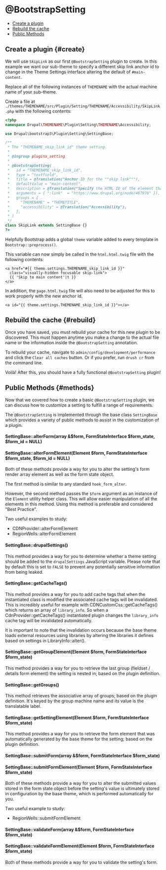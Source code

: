 <!-- @file Documentation for the @BootstrapSetting annotated plugin. -->
<!-- @defgroup -->
<!-- @ingroup -->
# @BootstrapSetting

- [Create a plugin](#create)
- [Rebuild the cache](#rebuild)
- [Public Methods](#methods)

## Create a plugin {#create}

We will use `SkipLink` as our first `@BootstrapSetting` plugin to create. In
this example we want our sub-theme to specify a different skip link anchor id
to change in the Theme Settings interface altering the default of
`#main-content`.

Replace all of the following instances of `THEMENAME` with the actual machine
name of your sub-theme.

Create a file at
`./themes/THEMENAME/src/Plugin/Setting/THEMENAME/Accessibility/SkipLink.php`
with the following contents:

```php
<?php
namespace Drupal\THEMENAME\Plugin\Setting\THEMENAME\Accessibility;

use Drupal\bootstrap3\Plugin\Setting\SettingBase;

/**
 * The "THEMENAME_skip_link_id" theme setting.
 *
 * @ingroup plugins_setting
 *
 * @BootstrapSetting(
 *   id = "THEMENAME_skip_link_id",
 *   type = "textfield",
 *   title = @Translation("Anchor ID for the ""skip link"""),
 *   defaultValue = "main-content",
 *   description = @Translation("Specify the HTML ID of the element that the accessible-but-hidden ""skip link"" should link to. (<a href="":link"" target=""_blank"">Read more about skip links</a>.)",
 *   arguments = { ":link"  = "https://www.drupal.org/node/467976" }),
 *   groups = {
 *     "THEMENAME" = "THEMETITLE",
 *     "accessibility" = @Translation("Accessibility"),
 *   },
 * )
 */
class SkipLink extends SettingBase {}
?>
```

Helpfully Bootstrap adds a global `theme` variable added to every template
in `Bootstrap::preprocess()`.

This variable can now simply be called in the `html.html.twig` file with the
following contents:

```twig
<a href="#{{ theme.settings.THEMENAME_skip_link_id }}"
  class="visually-hidden focusable skip-link">
  {{ 'Skip to main content'|t }}
</a>
```

In addition, the `page.html.twig` file will also need to be adjusted for this to
work properly with the new anchor id.

```twig
<a id="{{ theme.settings.THEMENAME_skip_link_id }}"></a>
```

## Rebuild the cache {#rebuild}

Once you have saved, you must rebuild your cache for this new plugin to be
discovered. This must happen anytime you make a change to the actual file name
or the information inside the `@BootstrapSetting` annotation.

To rebuild your cache, navigate to `admin/config/development/performance` and
click the `Clear all caches` button. Or if you prefer, run `drush cr` from the
command line.

Voilà! After this, you should have a fully functional `@BootstrapSetting`
plugin!

## Public Methods {#methods}

Now that we covered how to create a basic `@BootstrapSetting` plugin, we can
discuss how to customize a setting to fulfill a range of requirements.

The `@BootstrapSetting` is implemented through the base class `SettingBase`
which provides a variety of public methods to assist in the customization of
a plugin.

#### SettingBase::alterForm(array &$form, FormStateInterface $form_state, $form_id = NULL)
#### SettingBase::alterFormElement(Element $form, FormStateInterface $form_state, $form_id = NULL)

Both of these methods provide a way for you to alter the setting's form render
array element as well as the form state object.

The first method is similar to any standard `hook_form_alter`.

However, the second method passes the `$form` argument as an instance of the
`Element` utility helper class. This will allow easier manipulation of all the
elements in this method. Using this method is preferable and considered
"Best Practice".

Two useful examples to study:

- CDNProvider::alterFormElement
- RegionWells::alterFormElement

#### SettingBase::drupalSettings()

This method provides a way for you to determine whether a theme setting should
be added to the `drupalSettings` JavaScript variable. Please note that by
default this is set to `FALSE` to prevent any potentially sensitive information
from being leaked.

#### SettingBase::getCacheTags()

This method provides a way for you to add cache tags that when the instantiated
class is modified the associated cache tags will be invalidated. This is
incredibly useful for example with CDNCustomCss::getCacheTags() which returns an
array of `library_info`. So when a CdnProvider::getCacheTags() instantiated
plugin changes the `library_info` cache tag will be invalidated automatically.

It is important to note that the invalidation occurs because the base theme
loads external resources using libraries by altering the libraries it defines
based on settings in LibraryInfo::alter().

#### SettingBase::getGroupElement(Element $form, FormStateInterface $form_state)

This method provides a way for you to retrieve the last group (fieldset /
details form element) the setting is nested in; based on the plugin definition.

#### SettingBase::getGroups()

This method retrieves the associative array of groups; based on the plugin
definition. It's keyed by the group machine name and its value is the
translatable label.

#### SettingBase::getSettingElement(Element $form, FormStateInterface $form_state)

This method provides a way for you to retrieve the form element that was
automatically generated by the base theme for the setting; based on the plugin
definition.

#### SettingBase::submitForm(array &$form, FormStateInterface $form_state)
#### SettingBase::submitFormElement(Element $form, FormStateInterface $form_state)

Both of these methods provide a way for you to alter the submitted values
stored in the form state object before the setting's value is ultimately stored
in configuration by the base theme, which is performed automatically for you.

Two useful example to study:

- RegionWells::submitFormElement

#### SettingBase::validateForm(array &$form, FormStateInterface $form_state)
#### SettingBase::validateFormElement(Element $form, FormStateInterface $form_state)

Both of these methods provide a way for you to validate the setting's form.
